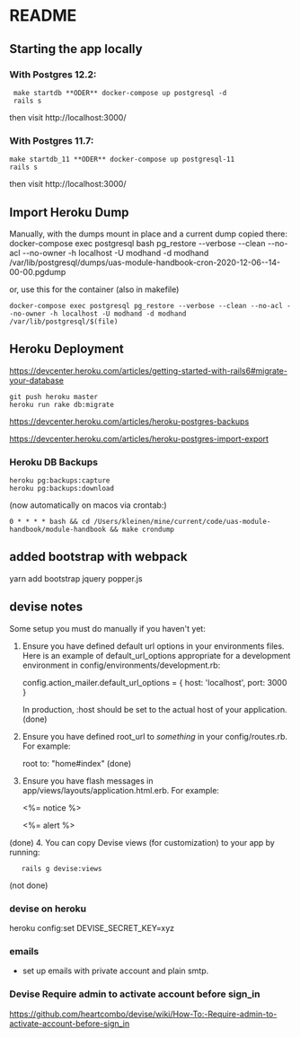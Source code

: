 # README


## Starting the app locally

### With Postgres 12.2:

     make startdb **ODER** docker-compose up postgresql -d
     rails s

then visit http://localhost:3000/


### With Postgres 11.7:

    make startdb_11 **ODER** docker-compose up postgresql-11
    rails s

then visit http://localhost:3000/

## Import Heroku Dump

Manually, with the dumps mount in place and a current dump copied there:
  docker-compose exec postgresql bash
  pg_restore --verbose --clean --no-acl --no-owner -h localhost -U modhand -d modhand /var/lib/postgresql/dumps/uas-module-handbook-cron-2020-12-06--14-00-00.pgdump

or, use this for the container (also in makefile)

    docker-compose exec postgresql pg_restore --verbose --clean --no-acl --no-owner -h localhost -U modhand -d modhand /var/lib/postgresql/$(file)

## Heroku Deployment

https://devcenter.heroku.com/articles/getting-started-with-rails6#migrate-your-database

    git push heroku master
    heroku run rake db:migrate


https://devcenter.heroku.com/articles/heroku-postgres-backups

https://devcenter.heroku.com/articles/heroku-postgres-import-export

### Heroku DB Backups

    heroku pg:backups:capture
    heroku pg:backups:download

(now automatically on macos via crontab:)

    0 * * * * bash && cd /Users/kleinen/mine/current/code/uas-module-handbook/module-handbook && make crondump


## added bootstrap with webpack
yarn add bootstrap jquery popper.js



## devise notes

Some setup you must do manually if you haven't yet:

  1. Ensure you have defined default url options in your environments files. Here
     is an example of default_url_options appropriate for a development environment
     in config/environments/development.rb:

       config.action_mailer.default_url_options = { host: 'localhost', port: 3000 }

     In production, :host should be set to the actual host of your application.
  (done)
  2. Ensure you have defined root_url to *something* in your config/routes.rb.
     For example:

       root to: "home#index"
  (done)
  3. Ensure you have flash messages in app/views/layouts/application.html.erb.
     For example:

       <p class="notice"><%= notice %></p>
       <p class="alert"><%= alert %></p>
  (done)
  4. You can copy Devise views (for customization) to your app by running:

       rails g devise:views
  (not done)


### devise on heroku
heroku config:set DEVISE_SECRET_KEY=xyz

### emails

- set up emails with private account and plain smtp.

### Devise Require admin to activate account before sign_in

https://github.com/heartcombo/devise/wiki/How-To:-Require-admin-to-activate-account-before-sign_in
